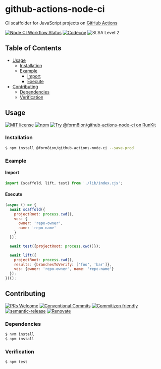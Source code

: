 # github-actions-node-ci

CI scaffolder for JavaScript projects on [GitHub Actions](https://github.com/features/actions)

<!--status-badges start -->

[![Node CI Workflow Status][github-actions-ci-badge]][github-actions-ci-link]
[![Codecov][coverage-badge]][coverage-link]
![SLSA Level 2][slsa-badge]

<!--status-badges end -->

## Table of Contents

* [Usage](#usage)
  * [Installation](#installation)
  * [Example](#example)
    * [Import](#import)
    * [Execute](#execute)
* [Contributing](#contributing)
  * [Dependencies](#dependencies)
  * [Verification](#verification)

## Usage

<!--consumer-badges start -->

[![MIT license][license-badge]][license-link]
[![npm][npm-badge]][npm-link]
[![Try @form8ion/github-actions-node-ci on RunKit][runkit-badge]][runkit-link]

<!--consumer-badges end -->

### Installation

```sh
$ npm install @form8ion/github-actions-node-ci --save-prod
```

### Example

#### Import

```javascript
import {scaffold, lift, test} from './lib/index.cjs';
```

#### Execute

```javascript
(async () => {
  await scaffold({
    projectRoot: process.cwd(),
    vcs: {
      owner: 'repo-owner',
      name: 'repo-name'
    }
  });

  await test({projectRoot: process.cwd()});

  await lift({
    projectRoot: process.cwd(),
    results: {branchesToVerify: ['foo', 'bar']},
    vcs: {owner: 'repo-owner', name: 'repo-name'}
  });
})();
```

## Contributing

<!--contribution-badges start -->

[![PRs Welcome][PRs-badge]][PRs-link]
[![Conventional Commits][commit-convention-badge]][commit-convention-link]
[![Commitizen friendly][commitizen-badge]][commitizen-link]
[![semantic-release][semantic-release-badge]][semantic-release-link]
[![Renovate][renovate-badge]][renovate-link]

<!--contribution-badges end -->

### Dependencies

```sh
$ nvm install
$ npm install
```

### Verification

```sh
$ npm test
```

[PRs-link]: http://makeapullrequest.com

[PRs-badge]: https://img.shields.io/badge/PRs-welcome-brightgreen.svg

[commit-convention-link]: https://conventionalcommits.org

[commit-convention-badge]: https://img.shields.io/badge/Conventional%20Commits-1.0.0-yellow.svg

[commitizen-link]: http://commitizen.github.io/cz-cli/

[commitizen-badge]: https://img.shields.io/badge/commitizen-friendly-brightgreen.svg

[semantic-release-link]: https://github.com/semantic-release/semantic-release

[semantic-release-badge]: https://img.shields.io/badge/semantic--release-angular-e10079?logo=semantic-release

[renovate-link]: https://renovatebot.com

[renovate-badge]: https://img.shields.io/badge/renovate-enabled-brightgreen.svg?logo=renovatebot

[license-link]: LICENSE

[license-badge]: https://img.shields.io/github/license/form8ion/github-actions-node-ci.svg

[npm-link]: https://www.npmjs.com/package/@form8ion/github-actions-node-ci

[npm-badge]: https://img.shields.io/npm/v/@form8ion/github-actions-node-ci?logo=npm

[runkit-link]: https://npm.runkit.com/@form8ion/github-actions-node-ci

[runkit-badge]: https://badge.runkitcdn.com/@form8ion/github-actions-node-ci.svg

[github-actions-ci-link]: https://github.com/form8ion/github-actions-node-ci/actions?query=workflow%3A%22Node.js+CI%22+branch%3Amaster

[github-actions-ci-badge]: https://img.shields.io/github/actions/workflow/status/form8ion/github-actions-node-ci/node-ci.yml.svg?branch=master&logo=github

[coverage-link]: https://codecov.io/github/form8ion/github-actions-node-ci

[coverage-badge]: https://img.shields.io/codecov/c/github/form8ion/github-actions-node-ci?logo=codecov

[slsa-badge]: https://slsa.dev/images/gh-badge-level2.svg
